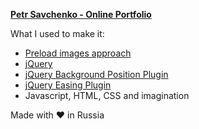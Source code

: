 [**Petr Savchenko - Online Portfolio**](http://petrsavchenko.ru)

What I used to make it:
* [Preload images approach](http://www.filamentgroup.com/lab/update_automatically_preload_images_from_css_with_jquery/)
* [jQuery](https://jquery.com)
* [jQuery Background Position Plugin](https://github.com/spetacular/jquery.backgroundPosition.js)
* [jQuery Easing Plugin](http://gsgd.co.uk/sandbox/jquery/easing/)
* Javascript, HTML, CSS and imagination

Made with :heart: in Russia